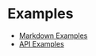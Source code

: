 # Examples

- [Markdown Examples](/examples/markdown-examples)
- [API Examples](/examples/api-examples)
